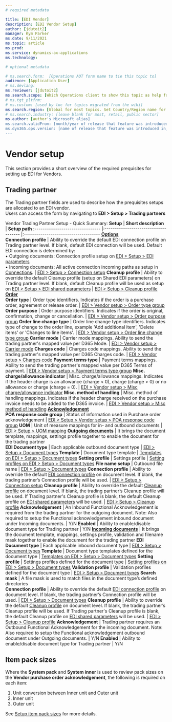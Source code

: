 ```yaml
---
# required metadata

title: [EDI Vendor]
description: [EDI Vendor Setup]
author: [jdutoit2]
manager: Kym Parker
ms.date: 9/11/2021
ms.topic: article
ms.prod: 
ms.service: dynamics-ax-applications
ms.technology: 

# optional metadata

# ms.search.form:  [Operations AOT form name to tie this topic to]
audience: [Application User]
# ms.devlang: 
ms.reviewer: [jdutoit2]
ms.search.scope: [Which Operations client to show this topic as help for, to be set by content strategist, see list here: https://microsoft.sharepoint.com/teams/DynDoc/_layouts/15/WopiFrame.aspx?sourcedoc={23419e1c-eb64-42e9-aa9b-79875b428718}&action=edit&wd=target%28Core%20Dynamics%20AX%20CP%20requirements%2Eone%7C4CC185C0%2DEFAA%2D42CD%2D94B9%2D8F2A45E7F61A%2FVersions%20list%20for%20docs%20topics%7CC14BE630%2D5151%2D49D6%2D8305%2D554B5084593C%2F%29]
# ms.tgt_pltfrm: 
# ms.custom: [used by loc for topics migrated from the wiki]
ms.search.region: [Global for most topics. Set Country/Region name for localizations]
# ms.search.industry: [leave blank for most, retail, public sector]
ms.author: [author's Microsoft alias]
ms.search.validFrom: [month/year of release that feature was introduced in, in format yyyy-mm-dd]
ms.dyn365.ops.version: [name of release that feature was introduced in, see list here: https://microsoft.sharepoint.com/teams/DynDoc/_layouts/15/WopiFrame.aspx?sourcedoc={23419e1c-eb64-42e9-aa9b-79875b428718}&action=edit&wd=target%28Core%20Dynamics%20AX%20CP%20requirements%2Eone%7C4CC185C0%2DEFAA%2D42CD%2D94B9%2D8F2A45E7F61A%2FVersions%20list%20for%20docs%20topics%7CC14BE630%2D5151%2D49D6%2D8305%2D554B5084593C%2F%29]
---
```


# Vendor setup
This section provides a short overview of the required prequisites for setting up EDI for Vendors. <br>

## Trading partner
The Trading partner fields are used to describe how the prequisites setups are allocated to an EDI vendor. <br>
Users can access the form by navigating to **EDI > Setup > Trading partners** <br>

Vendor Trading Partner Setup - Quick Summary:
**Setup** 	                      | **Short description**                 | **Setup path**
:-------------------------------- |:------------------------------------- |:-------------------------------------
<ins>**Options**</ins>		
**Connection profile**            |	Ability to override the default EDI connection profile on Trading partner level. If blank, default EDI connection will be used. Default EDI connection is determined by: <br> • Outgoing documents: Connection profile setup on [EDI > Setup > EDI parameters](../../CORE/Setup/EDI-parameters.md) <br> • Incoming documents: All active connection incoming paths as setup in [Connections](../../CORE/Setup/Connection-setup.md). | [EDI > Setup > Connection setup](../../CORE/Setup/Connection-setup.md)
**Cleanup profile**	              | Ability to override the default Cleanup profile (setup on Shared EDI parameters) on Trading partner level. If blank, default Cleanup profile will be used as setup on [EDI > Setup > EDI shared parameters](../../CORE/Setup/EDI-shared-parameters.md) | [EDI > Setup > Cleanup profile](../../CORE/Setup/Cleanup-profile.md)
<ins>**Order**</ins>	
**Order type**                    |	Order type identifiers. Indicates if the order is a purchase order, agreement or release order.  | [EDI > Vendor setup > Order type group](VENDOR-SETUP/Order-type-group.md)
**Order purpose**                 |	Order purpose identifiers. Indicates if the order is original, confirmation, change or cancellation.	  | [EDI > Vendor setup > Order purpose group](VENDOR-SETUP/Order-purpose-group.md)
**Order line change type**        |	Order line change type identifiers. Indicates type of change to the order line, example 'Add additional item', 'Delete items' or 'Changes to line items'.	  | [EDI > Vendor setup > Order line change type group](VENDOR-SETUP/Order-line-change-type-group.md)
**Carrier mode**                  |	Carrier mode mappings. Ability to send the trading partner's mapped value	per D365 Mode.         | [EDI > Vendor setup > Carrier mode](VENDOR-SETUP/Carrier-mode.md)
**Charges code**                  |	Charges code mappings. Ability to send the trading partner's mapped value	per D365 Charges code.      | [EDI > Vendor setup > Charges code](VENDOR-SETUP/Charges-code.md)
**Payment terms type**            |	Payment terms mappings. Ability to send the trading partner's mapped value	per D365 Terms of payment.	              | [EDI > Vendor setup > Payment terms type group](VENDOR-SETUP/Payment-terms-type-group.md)
**Misc. charge/allowance indicator**  |	Misc. charge/allowance mappings. Indicates if the header charge is an allowance (charge < 0), charge (charge > 0) or no allowance or charge (charge = 0).	  | [EDI > Vendor setup > Misc charge/allowance indicator](VENDOR-SETUP/Misc-charge-allowance-indicator.md)
**Misc. method of handling**      |	Misc. method of handling mappings. Indicates if the header charge received on the purchase invoice needs to be added to the D365 invoice.	    | [EDI > Vendor setup > Misc method of handling](VENDOR-SETUP/Misc-method-of-handling.md)
<ins>**Acknowledgement**</ins>	
**POA response code group**       |	Status of information used in Purchase order acknowledgement	| [EDI > Setup > Vendor setup > POA response code group](VENDOR-SETUP/POA-response-code-group.md)
**UOM**                           |	Unit of measure mappings for in- and outbound documents	                                                 | [EDI > Setup > UOM mapping](../../CORE/Setup/UOM-mapping.md)
<ins>**Outgoing documents**</ins> |	It brings the document template, mappings, settings profile together to enable the document for the trading partner <br>
**EDI Document type**             |	Each applicable outbound document type	                                                                 | [EDI > Setup > Document types](../../CORE/Setup/Document-types.md)
**Template**                      |	Document type template		                                                                               | [Templates on EDI > Setup > Document types](../../CORE/Setup/DocumentTypes/File-templates.md)
**Setting profile**               |	Settings profile		                                                                                     | [Setting profiles on EDI > Setup > Document types](Setting-profiles.md)
**File name setup**               |	Outbound file name		                                                                                   | [EDI > Setup > Document types](../../CORE/Setup/Document-types.md)
**Connection profile**            |	Ability to override the default [EDI connection profile](../../CORE/Setup/Connection-setup.md) on document level. If blank, the trading partner’s Connection profile will be used. |	[EDI > Setup > Connection setup](../../CORE/Setup/Connection-setup.md)
**Cleanup profile**               |	Ability to override the default [Cleanup profile](../../CORE/Setup/Cleanup-profile.md) on document level. If blank, the trading partner’s Cleanup profile will be used. If Trading partner's Cleanup profile is blank, the default Cleanup profile on [EDI shared parameters](../../CORE/Setup/EDI-shared-parameters.md) will be used.  |	[EDI > Setup > Cleanup profile](../../CORE/Setup/Cleanup-profile.md)
**Acknowledgement**	              | An Inbound Functional Acknowledgement is required from the trading partner for the outgoing document. Note: Also required to setup the Functional acknowledgement inbound document under Incoming documents.  |	Y/N
**Enabled**                       | Ability to enable/disable document type for Trading partner	| Y/N
<ins>**Incoming documents**</ins> |	It brings the document template, mappings, settings profile, validation and filename mask together to enable the document for the trading partner
**EDI Document type**             |	Each applicable inbound document type	                                                                   | [EDI > Setup > Document types](../../CORE/Setup/Document-types.md)
**Template**                      |	Document type templates defined for the document type                                                    | [Templates on EDI > Setup > Document types](../../CORE/Setup/DocumentTypes/File-templates.md)
**Setting profile**               |	Settings profiles defined for the document type                                                          | [Setting profiles on EDI > Setup > Document types](Setting-profiles.md)
**Validation profile**            | Validation profiles defined for the document type		                                                     | [EDI > Setup > Document types](Validation-profiles.md)
**Search mask**                   |	A file mask is used to match files in the document type’s defined directories	
**Connection profile**            |	Ability to override the default [EDI connection profile](../../CORE/Setup/Connection-setup.md) on document level. If blank, the trading partner’s Connection profile will be used.   | [EDI > Setup > Document types](../../CORE/Setup/Connection-setup.md)
**Cleanup profile**               |	Ability to override the default [Cleanup profile](../../CORE/Setup/Cleanup-profile.md) on document level. If blank, the trading partner’s Cleanup profile will be used. If Trading partner's Cleanup profile is blank, the default Cleanup profile on [EDI shared parameters](../../CORE/Setup/EDI-shared-parameters.md) will be used. |	[EDI > Setup > Cleanup profile](../../CORE/Setup/Cleanup-profile.md)
**Acknowledgement**	              | Trading partner requires an Outbound Functional Acknowledgement for the incoming document. Note: Also required to setup the Functional acknowledgement outbound document under Outgoing documents.  | Y/N
**Enabled**                       |	Ability to enable/disable document type for Trading partner	                                              | Y/N

## Item pack sizes
Where the **System pack** and **System inner** is used to review pack sizes on the **Vendor purchase order acknowledgement**, the following is required on each item:
1. Unit conversion between Inner unit and Outer unit
2. Inner unit
3. Outer unit

See [Setup item pack sizes](../../CORE/Setup/Item-pack-sizes.md) for more details.
